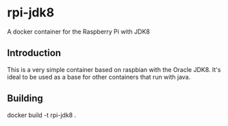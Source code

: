 # rpi-jdk8
A docker container for the Raspberry Pi with JDK8

## Introduction
This is a very simple container based on raspbian with the Oracle JDK8.
It's ideal to be used as a base for other containers that run with java.

## Building
docker build -t rpi-jdk8 .

